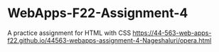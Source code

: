# WebApps-F22-Assignment-4
A practice assignment for HTML with CSS
https://44-563-web-apps-f22.github.io/44563-webapps-assignment-4-Nageshaluri/opera.html